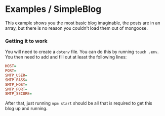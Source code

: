 # Examples / SimpleBlog
This example shows you the most basic blog imaginable, the posts are in an array, but there is no reason you couldn't load them out of mongoose.
### Getting it to work
You will need to create a `dotenv` file. You can do this by running `touch .env`. You then need to add and fill out at least the following lines:
```ini
HOST=
PORT=
SMTP_USER=
SMTP_PASS=
SMTP_HOST=
SMTP_PORT=
SMTP_SECURE=
```
After that, just running `npm start` should be all that is required to get this blog up and running.